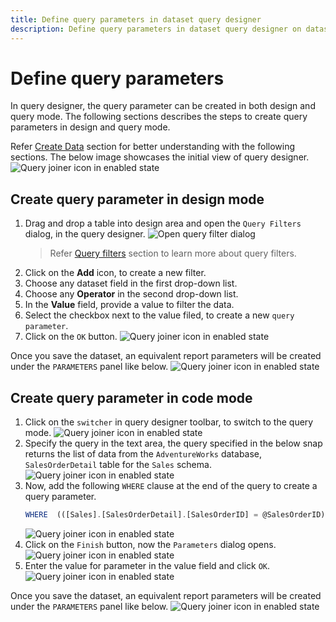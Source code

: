 ```yaml
---
title: Define query parameters in dataset query designer
description: Define query parameters in dataset query designer on dataset create/edit action in Bold Report Designer
---
```


# Define query parameters

In query designer, the query parameter can be created in both design and query mode. The following sections describes the steps to create query parameters in design and query mode.

Refer [Create Data](/designer-guide/report-designer/manage-data/dataset/create-an-embedded-dataset/) section for better understanding with the following sections. The below image showcases the initial view of query designer.
![Query joiner icon in enabled state](/static/assets/on-premise/images/report-designer/transforming-data/define-query-parameters/query-designer-initial-view.png)

## Create query parameter in design mode

1. Drag and drop a table into design area and open the `Query Filters` dialog, in the query designer.
![Open query filter dialog](/static/assets/on-premise/images/report-designer/transforming-data/define-query-parameters/open-query-filter-dialog.png)
   > Refer [Query filters](/designer-guide/report-designer/transforming-data/query-filter/) section to learn more about query filters.
2. Click on the **Add** icon, to create a new filter.
3. Choose any dataset field in the  first drop-down list.
4. Choose any **Operator** in the second drop-down list.
5. In the **Value** field, provide a value to filter the data.
6. Select the checkbox next to the value filed, to create a new `query parameter`.
7. Click on the `OK` button.
![Query joiner icon in enabled state](/static/assets/on-premise/images/report-designer/transforming-data/define-query-parameters/create-query-parameter.png)

Once you save the dataset, an equivalent report parameters will be created under the `PARAMETERS` panel like below.
![Query joiner icon in enabled state](/static/assets/on-premise/images/report-designer/transforming-data/define-query-parameters/report-parameters-list.png)

## Create query parameter in code mode

1. Click on the `switcher` in query designer toolbar, to switch to the query mode.
![Query joiner icon in enabled state](/static/assets/on-premise/images/report-designer/transforming-data/define-query-parameters/code-switcher-icon.png)
2. Specify the query in the text area, the query specified in the below snap returns the list of data from the `AdventureWorks` database, `SalesOrderDetail` table for the `Sales` schema.
![Query joiner icon in enabled state](/static/assets/on-premise/images/report-designer/transforming-data/define-query-parameters/specify-query-in-text-area.png)
3. Now, add the following `WHERE` clause at the end of the query to create a query parameter.
    ```js
    WHERE  (([Sales].[SalesOrderDetail].[SalesOrderID] = @SalesOrderID))
    ```
   ![Query joiner icon in enabled state](/static/assets/on-premise/images/report-designer/transforming-data/define-query-parameters/add-where-clause.png)
4. Click on the `Finish` button, now the `Parameters` dialog opens.
![Query joiner icon in enabled state](/static/assets/on-premise/images/report-designer/transforming-data/define-query-parameters/query-parameter-dialog.png)
5. Enter the value for parameter in the value field and click `OK`.
![Query joiner icon in enabled state](/static/assets/on-premise/images/report-designer/transforming-data/define-query-parameters/enter-query-parameter-value.png)

Once you save the dataset, an equivalent report parameters will be created under the `PARAMETERS` panel like below.
![Query joiner icon in enabled state](/static/assets/on-premise/images/report-designer/transforming-data/define-query-parameters/report-parameters-list.png)